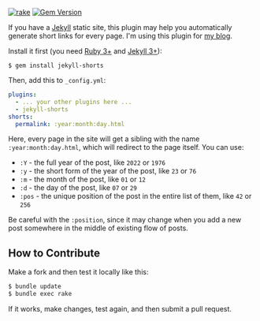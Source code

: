 [![rake](https://github.com/yegor256/jekyll-shorts/actions/workflows/rake.yml/badge.svg)](https://github.com/yegor256/jekyll-shorts/actions/workflows/rake.yml)
[![Gem Version](https://badge.fury.io/rb/jekyll-shorts.svg)](http://badge.fury.io/rb/jekyll-shorts)

If you have a [Jekyll](https://jekyllrb.com/) static site, this plugin may help you automatically
generate short links for every page. I'm using this plugin for 
[my blog](https://github.com/yegor256/blog).

Install it first (you need [Ruby 3+](https://www.ruby-lang.org/en/news/2020/12/25/ruby-3-0-0-released/) 
and [Jekyll 3+](https://jekyllrb.com/)):

```
$ gem install jekyll-shorts
```

Then, add this to `_config.yml`:

```yaml
plugins:
  - ... your other plugins here ...
  - jekyll-shorts
shorts:
  permalink: :year:month:day.html
```

Here, every page in the site will get a sibling with the name 
`:year:month:day.html`, which will redirect to the page itself. You can use:

  * `:Y` - the full year of the post, like `2022` or `1976`
  * `:y` - the short form of the year of the post, like `23` or `76`
  * `:m` - the month of the post, like `01` or `12`
  * `:d` - the day of the post, like `07` or `29`
  * `:pos` - the unique position of the post in the entire list of them, like `42` or `256`

Be careful with the `:position`, since it may change when you add a new post
somewhere in the middle of existing flow of posts.

## How to Contribute

Make a fork and then test it locally like this:

```bash
$ bundle update
$ bundle exec rake
```

If it works, make changes, test again, and then submit a pull request.
